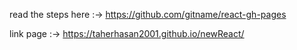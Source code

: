 read the steps here :-> https://github.com/gitname/react-gh-pages

link page :-> https://taherhasan2001.github.io/newReact/
